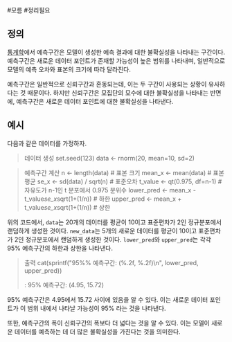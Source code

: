 #모름 #정리필요 
## 정의
[통계학](https://ko.wikipedia.org/wiki/%ED%86%B5%EA%B3%84%ED%95%99)에서 예측구간은 모델이 생성한 예측 결과에 대한 불확실성을 나타내는 구간이다. 예측구간은 새로운 데이터 포인트가 존재할 가능성이 높은 범위를 나타내며, 일반적으로 모델의 예측 오차와 표본의 크기에 따라 달라진다. 

예측구간은 일반적으로 신뢰구간과 혼동되는데, 이는 두 구간이 사용되는 상황이 유사하다는 것 때문이다. 하지만 신뢰구간은 모집단의 모수에 대한 불확실성을 나타내는 반면에, 예측구간은 새로운 데이터 포인트에 대한 불확실성을 나타낸다.

## 예시
다음과 같은 데이터를 가정하자.
> 데이터 생성 
>set.seed(123) 
>data <- rnorm(20, mean=10, sd=2)

> 예측구간 계산
>n <- length(data) # 표본 크기 
>mean_x <- mean(data) # 표본 평균
>se_x <- sd(data) / sqrt(n) # 표준오차
>t_value <- qt(0.975, df=n-1) # 자유도가 n-1인 t 분포에서 0.975 분위수 
>lower_pred <- mean_x - t_value*se_x*sqrt(1+(1/n)) # 하한 
>upper_pred <- mean_x + t_value*se_x*sqrt(1+(1/n)) # 상한

위의 코드에서, `data`는 20개의 데이터를 평균이 10이고 표준편차가 2인 정규분포에서 랜덤하게 생성한 것이다. `new_data`는 5개의 새로운 데이터를 평균이 10이고 표준편차가 2인 정규분포에서 랜덤하게 생성한 것이다. `lower_pred`와 `upper_pred`는 각각 95% 예측구간의 하한과 상한을 나타낸다.

> 출력
> cat(sprintf("95%% 예측구간: (%.2f, %.2f)\n", lower_pred, upper_pred))
> 
> : 95% 예측구간: (4.95, 15.72)

95% 예측구간은 4.95에서 15.72 사이에 있음을 알 수 있다. 이는 새로운 데이터 포인트가 이 범위 내에서 나타날 가능성이 95% 라는 것을 나타낸다. 

또한, 예측구간의 폭이 신뢰구간의 폭보다 더 넓다는 것을 알 수 있다. 이는 모델이 새로운 데이터를 예측하는 데 더 많은 불확실성을 가진다는 것을 의미한다.